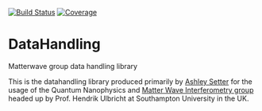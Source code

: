[![Build Status](https://travis-ci.org/AshleySetter/datahandling.png)](https://travis-ci.org/AshleySetter/datahandling)
[![Coverage](https://codecov.io/gh/AshleySetter/datahandling.svg?branch=master)](https://codecov.io/gh/AshleySetter/datahandling?branch=master)

# DataHandling
Matterwave group data handling library

This is the datahandling library produced primarily by [Ashley Setter](https://github.com/AshleySetter) for the usage of the Quantum Nanophysics and [Matter Wave Interferometry group](http://phyweb.phys.soton.ac.uk/matterwave/html/index.html) headed up by Prof. Hendrik Ulbricht at Southampton University in the UK.

